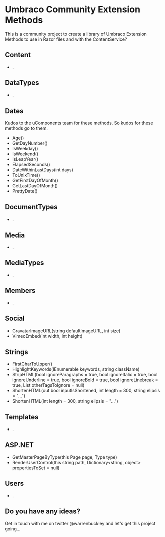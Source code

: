 Umbraco Community Extension Methods
========================
This is a community project to create a library of Umbraco Extension Methods to use in Razor files and with the ContentService?

## Content
* .

## DataTypes
* .

## Dates
Kudos to the uComponents team for these methods. So kudos for these methods go to them.

* Age()
* GetDayNumber()
* IsWeekday()
* IsWeekend()
* IsLeapYear()
* ElapsedSeconds()
* DateWithinLastDays(int days)
* ToUnixTime()
* GetFirstDayOfMonth()
* GetLastDayOfMonth()
* PrettyDate()


## DocumentTypes
* .

## Media
* .

## MediaTypes
* .

## Members
* .

## Social
* GravatarImageURL(string defaultImageURL, int size)
* VimeoEmbed(int width, int height)


## Strings
* FirstCharToUpper()
* HighlightKeywords(IEnumerable<string> keywords, string className)
* StripHTML(bool ignoreParagraphs = true, bool ignoreItalic = true, bool ignoreUnderline = true, bool ignoreBold = true, bool ignoreLinebreak = true, List<string> otherTagsToIgnore = null)
* ShortenHTML(out bool inputIsShortened, int length = 300, string elipsis = "...")
* ShortenHTML(int length = 300, string elipsis = "...")

## Templates
* .

## ASP.NET
* GetMasterPageByType(this Page page, Type type)
* RenderUserControl(this string path, Dictionary<string, object> propertiesToSet = null)

## Users
* .


## Do you have any ideas?
Get in touch with me on twitter @warrenbuckley and let's get this project going...
